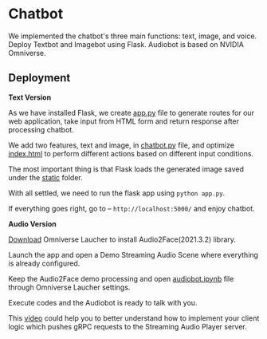 # Chatbot

We implemented the chatbot's three main functions: text, image, and voice. Deploy Textbot and Imagebot using Flask. Audiobot is based on NVIDIA Omniverse. 

## Deployment

**Text Version** 

As we have installed Flask, we create [app.py](app.py) file to generate routes for our web application, take input from HTML form and return response after processing chatbot. 

We add two features, text and image, in [chatbot.py](chatbot.py) file, and optimize [index.html](templates/index.html) to perform different actions based on different input conditions. 

The most important thing is that Flask loads the generated image saved under the [static](static/) folder. 

With all settled, we need to run the flask app using ``` python app.py ```. 

If everything goes right, go to – ``` http://localhost:5000/ ``` and enjoy chatbot.

**Audio Version** 

[Download](https://www.nvidia.com/en-us/omniverse/download/) Omniverse Laucher to install Audio2Face(2021.3.2) library. 

Launch the app and open a Demo Streaming Audio Scene where everything is already configured. 

Keep the Audio2Face demo processing and open [audiobot.ipynb](audio2face/audiobot.ipynb) file through Omniverse Laucher settings. 

Execute codes and the Audiobot is ready to talk with you. 

This [video](https://www.youtube.com/watch?v=qKhPwdcOG_w&t=17s) could help you to better understand how to implement your client logic which pushes gRPC requests to the Streaming Audio Player server.
